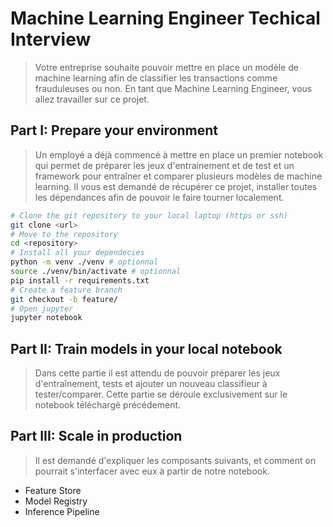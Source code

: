 # Machine Learning Engineer Techical Interview

> Votre entreprise souhaite pouvoir mettre en place un modèle de machine learning afin de classifier les transactions comme frauduleuses ou non. En tant que Machine Learning Engineer, vous allez travailler sur ce projet.

## Part I: Prepare your environment

> Un employé a déjà commencé à mettre en place un premier notebook qui permet de préparer les jeux d'entrainement et de test et un framework pour entraîner et comparer plusieurs modèles de machine learning. Il vous est demandé de récupérer ce projet, installer toutes les dépendances afin de pouvoir le faire tourner localement.

```sh
# Clone the git repository to your local laptop (https or ssh)
git clone <url>
# Move to the repository
cd <repository>
# Install all your dependecies
python -m venv ./venv # optionnal
source ./venv/bin/activate # optionnal
pip install -r requirements.txt
# Create a feature branch
git checkout -b feature/
# Open jupyter
jupyter notebook
```

## Part II: Train models in your local notebook

> Dans cette partie il est attendu de pouvoir préparer les jeux d'entraînement, tests et ajouter un nouveau classifieur à tester/comparer. Cette partie se déroule exclusivement sur le notebook téléchargé précédement.

## Part III: Scale in production

> Il est demandé d'expliquer les composants suivants, et comment on pourrait s'interfacer avec eux à partir de notre notebook.

- Feature Store
- Model Registry
- Inference Pipeline



